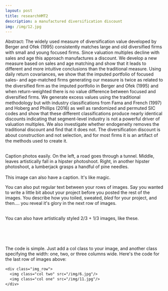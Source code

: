 ```yaml
---
layout: post
title: researchHMT2
description: a manufactured diversification discount
img: /img/12.jpg
---
```


Abstract: The widely used measure of diversification value developed by Berger and Ofek (1995) consistently matches large and old diversified firms with small and young focused ﬁrms. Since valuation multiples decline with sales and age this approach manufactures a discount. We develop a new measure based on sales and age matching and show that it leads to different and more intuitive conclusions than the traditional measure. Using daily return covariances, we show that the imputed portfolio of focused sales- and age-matched ﬁrms generating our measure is twice as related to the diversified ﬁrm as the imputed portfolio in Berger and Ofek (1995) and when return-weighted there is no value difference between focused and diversified ﬁrms. We generate excess values using the traditional methodology but with industry classifications from Fama and French (1997) and Hoberg and Phillips (2016) as well as randomized and permuted SIC codes and show that these different classifications produce nearly identical discounts indicating that segment-level industry is not a powerful driver of valuation multiples. We also investigate whether endogeneity removes the traditional discount and find that it does not. The diversification discount is about construction and not selection, and for most ﬁrms it is an artifact of the methods used to create it.

<div class="img_row">
	<img class="col one" src="{{ site.baseurl }}/img/1.jpg" alt="" title="example image"/>
	<img class="col one" src="{{ site.baseurl }}/img/2.jpg" alt="" title="example image"/>
	<img class="col one" src="{{ site.baseurl }}/img/3.jpg" alt="" title="example image"/>
</div>
<div class="col three caption">
	Caption photos easily. On the left, a road goes through a tunnel. Middle, leaves artistically fall in a hipster photoshoot. Right, in another hipster photoshoot, a lumberjack grasps a handful of pine needles.
</div>
<div class="img_row">
	<img class="col three" src="{{ site.baseurl }}/img/5.jpg" alt="" title="example image"/>
</div>
<div class="col three caption">
	This image can also have a caption. It's like magic.
</div>

You can also put regular text between your rows of images. Say you wanted to write a little bit about your project before you posted the rest of the images. You describe how you toiled, sweated, *bled* for your project, and then.... you reveal it's glory in the next row of images.


<div class="img_row">
	<img class="col two" src="{{ site.baseurl }}/img/6.jpg" alt="" title="example image"/>
	<img class="col one" src="{{ site.baseurl }}/img/11.jpg" alt="" title="example image"/>
</div>
<div class="col three caption">
	You can also have artistically styled 2/3 + 1/3 images, like these.
</div>


<br/><br/><br/>


The code is simple. Just add a col class to your image, and another class specifying the width: one, two, or three columns wide. Here's the code for the last row of images above:

	<div class="img_row">
	  <img class="col two" src="/img/6.jpg"/>
	  <img class="col one" src="/img/11.jpg"/>
	</div>
